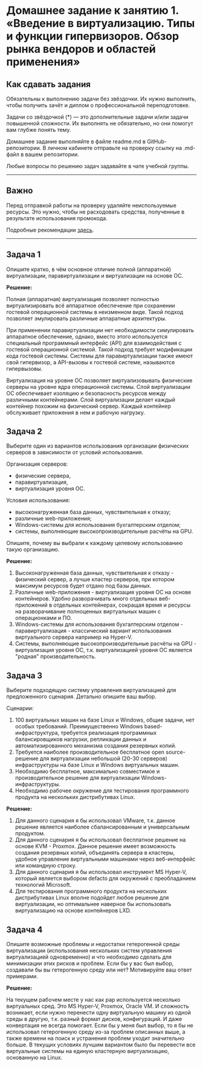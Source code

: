 
# Домашнее задание к занятию 1.  «Введение в виртуализацию. Типы и функции гипервизоров. Обзор рынка вендоров и областей применения»


## Как сдавать задания

Обязательны к выполнению задачи без звёздочки. Их нужно выполнить, чтобы получить зачёт и диплом о профессиональной переподготовке.

Задачи со звёздочкой (*) — это дополнительные задачи и/или задачи повышенной сложности. Их выполнять не обязательно, но они помогут вам глубже понять тему.

Домашнее задание выполняйте в файле readme.md в GitHub-репозитории. В личном кабинете отправьте на проверку ссылку на .md-файл в вашем репозитории.

Любые вопросы по решению задач задавайте в чате учебной группы.

---

## Важно

Перед отправкой работы на проверку удаляйте неиспользуемые ресурсы.
Это нужно, чтобы не расходовать средства, полученные в результате использования промокода.

Подробные рекомендации [здесь](https://github.com/netology-code/virt-homeworks/blob/virt-11/r/README.md).

---

## Задача 1

Опишите кратко, в чём основное отличие полной (аппаратной) виртуализации, паравиртуализации и виртуализации на основе ОС.

**Решение:**

Полная (аппаратная) виртуализация позволяет полностью виртуализировать всё аппаратное обеспечение при сохранении гостевой операционной системы в неизменном виде. Такой подход позволяет эмулировать различные аппаратные архитектуры.

При применении паравиртуализации нет необходимости симулировать аппаратное обеспечение, однако, вместо этого используется специальный программный интерфейс (API) для взаимодействия с гостевой операционной системой. Такой подход требует модификации кода гостевой системы. Системы для паравиртуализации также имеют свой гипервизор, а API-вызовы к гостевой системе, называются гипервызовы.

Виртуализация на уровне ОС позволяет виртуализовывать физические серверы на уровне ядра операционной системы. Слой виртуализации ОС обеспечивает изоляцию и безопасность ресурсов между различными контейнерами. Слой виртуализации делает каждый контейнер похожим на физический сервер. Каждый контейнер обслуживает приложения в нем и рабочую нагрузку.

## Задача 2

Выберите один из вариантов использования организации физических серверов в зависимости от условий использования.

Организация серверов:

- физические сервера,
- паравиртуализация,
- виртуализация уровня ОС.

Условия использования:

- высоконагруженная база данных, чувствительная к отказу;
- различные web-приложения;
- Windows-системы для использования бухгалтерским отделом;
- системы, выполняющие высокопроизводительные расчёты на GPU.

Опишите, почему вы выбрали к каждому целевому использованию такую организацию.


**Решение:**

1. Высоконагруженная база данных, чувствительная к отказу - физический сервер, а лучше кластер серверов, при котором максимум ресурсов будет отдано под базы данных.
2. Различные web-приложения - виртуализация уровня ОС на основе контейнеров. Удобно разворачивать много отдельных веб-приложений в отдельных контейнерах, сокращая время и ресурсы на разворачивание полноценных виртуальных машин с операционками и ПО.
3. Windows-системы для использования бухгалтерским отделом - паравиртуализация - классический вариант использования виртуального сервера например на Hyper-V.
4. Системы, выполняющие высокопроизводительные расчёты на GPU - виртуализация уровня ОС, т.к. виртуализацией уровня ОС является "родная" производительность.

## Задача 3

Выберите подходящую систему управления виртуализацией для предложенного сценария. Детально опишите ваш выбор.

Сценарии:

1. 100 виртуальных машин на базе Linux и Windows, общие задачи, нет особых требований. Преимущественно Windows based-инфраструктура, требуется реализация программных балансировщиков нагрузки, репликации данных и автоматизированного механизма создания резервных копий.
2. Требуется наиболее производительное бесплатное open source-решение для виртуализации небольшой (20-30 серверов) инфраструктуры на базе Linux и Windows виртуальных машин.
3. Необходимо бесплатное, максимально совместимое и производительное решение для виртуализации Windows-инфраструктуры.
4. Необходимо рабочее окружение для тестирования программного продукта на нескольких дистрибутивах Linux.

**Решение:**
1. Для данного сценария я бы использовал VMware, т.к. данное решение является наиболее сбалансированным и универсальным продуктом.
2. Для данного сценария я бы использовал бесплатное решение на основе KVM - Proxmox. Данное решение имеет возможность создания резервных копий, объединять сервера в кластеры, удобное управление виртуальными машинами через веб-интерфейс или командную строку.
3. Для данного сценария я бы использовал инструмент MS Hyper-V, который является выбором defacto для окружений с преобладанием технологий Microsoft.
4. Для тестирования программного продукта на нескольких дистрибутивах Linux вполне подойдет любое решение для виртуализации, но оптимальнее наверное бы использовать виртуализацию на основе контейнеров LXD.

## Задача 4

Опишите возможные проблемы и недостатки гетерогенной среды виртуализации (использования нескольких систем управления виртуализацией одновременно) и что необходимо сделать для минимизации этих рисков и проблем. Если бы у вас был выбор, создавали бы вы гетерогенную среду или нет? Мотивируйте ваш ответ примерами.

**Решение:**

На текущем рабочем месте у нас как раp используется несколько виртуальных сред. Это MS Hyper-V, Proxmox, Oracle VM. И сложность возникает, если нужно перенести одну виртуальную машину из одной среды в другую, т.к. разный формат дисков, конфигураций. И даже конвертация не всегда помогает. Если бы у меня был выбор, то я бы не использовал гетерогенную среду из-за проблем описанных выше, а также времени на поиск и устранения проблем уходит значительно больше. В текущих условиях лучшим вариантом было бы перевести все виртуальные системы на единую кластерную виртуализацию, основанную на Linux.
